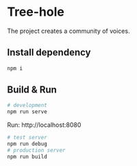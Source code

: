 # Tree-hole
The project creates a community of voices.

## Install dependency
```bash
npm i
```

## Build & Run
```bash
# development
npm run serve
```
Run: http://localhost:8080

```bash
# test server
npm run debug
# production server
npm run build
```